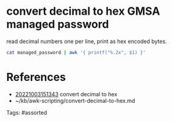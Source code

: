 # convert decimal to hex GMSA managed password
read decimal numbers one per line, print as hex encoded bytes.
```bash
cat managed_password | awk '{ printf("%.2x", $1) }'
```

# References
- [20221003151343](/zet/20221003151343/README.md) convert decimal to hex
- ~/kb/awk-scripting/convert-decimal-to-hex.md

Tags:
    #assorted
